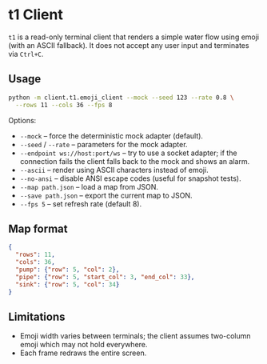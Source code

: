 # t1 Client

`t1` is a read-only terminal client that renders a simple water flow using
emoji (with an ASCII fallback). It does not accept any user input and
terminates via `Ctrl+C`.

## Usage

```sh
python -m client.t1.emoji_client --mock --seed 123 --rate 0.8 \
  --rows 11 --cols 36 --fps 8
```

Options:

- `--mock` – force the deterministic mock adapter (default).
- `--seed` / `--rate` – parameters for the mock adapter.
- `--endpoint ws://host:port/ws` – try to use a socket adapter; if the
  connection fails the client falls back to the mock and shows an alarm.
- `--ascii` – render using ASCII characters instead of emoji.
- `--no-ansi` – disable ANSI escape codes (useful for snapshot tests).
- `--map path.json` – load a map from JSON.
- `--save path.json` – export the current map to JSON.
- `--fps 5` – set refresh rate (default 8).

## Map format

```json
{
  "rows": 11,
  "cols": 36,
  "pump": {"row": 5, "col": 2},
  "pipe": {"row": 5, "start_col": 3, "end_col": 33},
  "sink": {"row": 5, "col": 34}
}
```

## Limitations

- Emoji width varies between terminals; the client assumes two-column
  emoji which may not hold everywhere.
- Each frame redraws the entire screen.
